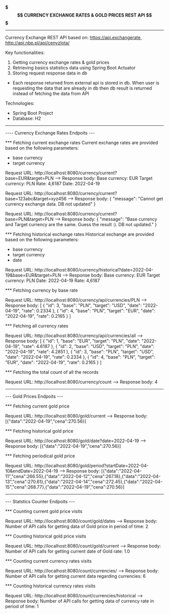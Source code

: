 <b> $$$ CURRENCY EXCHANGE RATES & GOLD PRICES REST API $$$ </b>
<hr>


Currency Exchange REST API based on: https://api.exchangerate, http://api.nbp.pl/api/cenyzlota/

Key functionalities:
1. Getting currency exchange rates & gold prices
2. Retrieving basics statistics data using Spring Boot Actuator
3. Storing request response data in db
- Each response returned from external api is stored in db. When user is requesting the data that are already in db then db result is returned instead of fetching the data from API

Technologies:
- Spring Boot Project
- Database: H2

<hr>

---- Currency Exchange Rates Endpoits ---

*** Fetching current exchange rates
Current exchange rates are provided based on the following parameters:

- base currency
- target currency

Request URL:
http://localhost:8080/currency/current?base=EUR&target=PLN -->
Response body:
Base currency: EUR
Target currency: PLN
Rate: 4,6187
Date: 2022-04-19

Request URL:
http://localhost:8080/currency/current?base=123abc&target=xyz456 -->
Response body:
{
  "message": "Cannot get currency exchange data. DB not updated"
}

Request URL:
http://localhost:8080/currency/current?base=PLN&target=PLN -->
Response body:
{
  "message": "Base currency and Target currency are the same. Guess the result :). DB not updated."
}



*** Fetching historical exchange rates
Historical exchange are provided based on the following parameters:

- base currency
- target currency
- date

Request URL:
http://localhost:8080/currency/historical?date=2022-04-19&base=EUR&target=PLN -->
Response body:
Base currency: EUR
Target currency: PLN
Date: 2022-04-19
Rate: 4,6187

*** Fetching currency by base rate

Request URL:
http://localhost:8080/currency/api/currencies/PLN -->
Response body:
[
  {
    "id": 3,
    "base": "PLN",
    "target": "USD",
    "date": "2022-04-19",
    "rate": 0.2334
  },
  {
    "id": 4,
    "base": "PLN",
    "target": "EUR",
    "date": "2022-04-19",
    "rate": 0.2165
  }
]

*** Fetching all currency rates

Request URL:
http://localhost:8080/currency/api/currencies/all	-->
Response body:
[
  {
    "id": 1,
    "base": "EUR",
    "target": "PLN",
    "date": "2022-04-19",
    "rate": 4.6187
  },
  {
    "id": 2,
    "base": "USD",
    "target": "PLN",
    "date": "2022-04-19",
    "rate": 4.2851
  },
  {
    "id": 3,
    "base": "PLN",
    "target": "USD",
    "date": "2022-04-19",
    "rate": 0.2334
  },
  {
    "id": 4,
    "base": "PLN",
    "target": "EUR",
    "date": "2022-04-19",
    "rate": 0.2165
  }
]

*** Fetching the total count of all the records

Request URL:
http://localhost:8080/currency/count -->
Response body:
4

<hr>

--- Gold Prices Endpoits ---

*** Fetching current gold price

Request URL:
http://localhost:8080/gold/current -->
Response body:
[{"data":"2022-04-19","cena":270.56}]

*** Fetching historical gold price

Request URL:
http://localhost:8080/gold/date?date=2022-04-19 -->
Response body:
[{"data":"2022-04-19","cena":270.56}]

*** Fetching periodical gold price

Request URL:
http://localhost:8080/gold/period?startDate=2022-04-10&endDate=2022-04-19 -->
Response body:
[{"data":"2022-04-11","cena":266.55},{"data":"2022-04-12","cena":267.18},{"data":"2022-04-13","cena":270.61},{"data":"2022-04-14","cena":272.45},{"data":"2022-04-15","cena":268.77},{"data":"2022-04-19","cena":270.56}]

<hr>

--- Statstics Counter Endpoits ---

*** Counting current gold price visits

Request URL:
http://localhost:8080/count/gold/dates -->
Response body:
Number of API calls for getting data of Gold price in period of time: 2

*** Counting historical gold price visits

Request URL:
http://localhost:8080/count/gold/current -->
Response body:
Number of API calls for getting current date of Gold rate: 1.0

*** Counting current currency rates visits

Request URL:
http://localhost:8080/count/currencies/ -->
Response body:
Number of API calls for getting current data regarding currencies: 6

*** Counting historical currency rates visits

Request URL:
http://localhost:8080/count/currencies/historical -->
Response body:
Number of API calls for getting data of currency rate in period of time: 1












